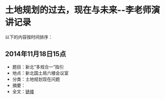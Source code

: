 # 土地规划的过去，现在与未来--李老师演讲记录

以下的内容按时间排序：

## 2014年11月18日15点
* 题目：新北“多规合一”指引
* 地点：新北国土局六楼会议室
* 分类：土地规划现在问题
* 摘要：
* 全文：[链接](https://github.com/htoooth/landuse/blob/master/ol/doc/2014_11_19.md)
